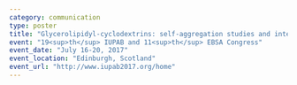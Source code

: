 ```yaml
---
category: communication
type: poster
title: "Glycerolipidyl-cyclodextrins: self-aggregation studies and interactions with model membranes"
event: "19<sup>th</sup> IUPAB and 11<sup>th</sup> EBSA Congress"
event_date: "July 16-20, 2017"
event_location: "Edinburgh, Scotland"
event_url: "http://www.iupab2017.org/home"
---
```

